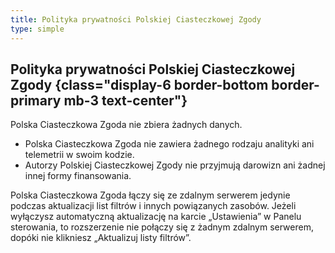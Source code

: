 ```yaml
---
title: Polityka prywatności Polskiej Ciasteczkowej Zgody
type: simple
---
```

## Polityka prywatności Polskiej Ciasteczkowej Zgody {class="display-6 border-bottom border-primary mb-3 text-center"}

Polska Ciasteczkowa Zgoda nie zbiera żadnych danych.

* Polska Ciasteczkowa Zgoda nie zawiera żadnego rodzaju analityki ani telemetrii w swoim kodzie.
* Autorzy Polskiej Ciasteczkowej Zgody nie przyjmują darowizn ani żadnej innej formy finansowania.

Polska Ciasteczkowa Zgoda łączy się ze zdalnym serwerem jedynie podczas aktualizacji list filtrów i innych powiązanych zasobów. Jeżeli wyłączysz automatyczną aktualizację na karcie „Ustawienia” w Panelu sterowania, to rozszerzenie nie połączy się z żadnym zdalnym serwerem, dopóki nie klikniesz „Aktualizuj listy filtrów”.
